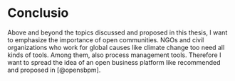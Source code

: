 # Conclusio

Above and beyond the topics discussed and proposed in this thesis, I want to emphasize
the importance of open communities. NGOs and civil organizations who work for global 
causes like climate change too need all kinds of tools. Among them, also process
management tools. Therefore I want to spread the idea of an open business platform
like recommended and proposed in [@opensbpm].
